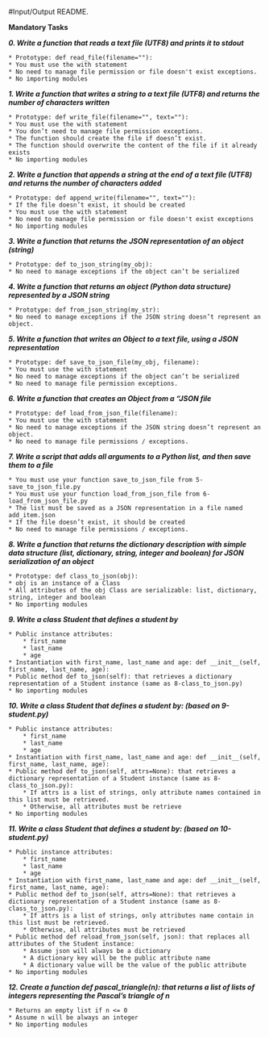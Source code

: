 #Input/Output README.

**Mandatory Tasks**

***0. Write a function that reads a text file (UTF8) and prints it to stdout***

	* Prototype: def read_file(filename=""):
	* You must use the with statement
	* No need to manage file permission or file doesn't exist exceptions.
	* No importing modules

***1. Write a function that writes a string to a text file (UTF8) and returns the number of characters written***

	* Prototype: def write_file(filename="", text=""):
	* You must use the with statement
	* You don’t need to manage file permission exceptions.
	* The function should create the file if doesn’t exist.
	* The function should overwrite the content of the file if it already exists
	* No importing modules

***2. Write a function that appends a string at the end of a text file (UTF8) and returns the number of characters added***

	* Prototype: def append_write(filename="", text=""):
	* If the file doesn’t exist, it should be created
	* You must use the with statement
	* No need to manage file permission or file doesn't exist exceptions
	* No importing modules

***3. Write a function that returns the JSON representation of an object (string)***

	* Prototype: def to_json_string(my_obj): 
	* No need to manage exceptions if the object can’t be serialized

***4. Write a function that returns an object (Python data structure) represented by a JSON string***

	* Prototype: def from_json_string(my_str):
	* No need to manage exceptions if the JSON string doesn’t represent an object.

***5. Write a function that writes an Object to a text file, using a JSON representation***

	* Prototype: def save_to_json_file(my_obj, filename):
	* You must use the with statement
	* No need to manage exceptions if the object can’t be serialized
	* No need to manage file permission exceptions.

***6. Write a function that creates an Object from a “JSON file***

	* Prototype: def load_from_json_file(filename):
	* You must use the with statement
	* No need to manage exceptions if the JSON string doesn’t represent an object.
	* No need to manage file permissions / exceptions.

***7. Write a script that adds all arguments to a Python list, and then save them to a file***

	* You must use your function save_to_json_file from 5-save_to_json_file.py
	* You must use your function load_from_json_file from 6-load_from_json_file.py
	* The list must be saved as a JSON representation in a file named add_item.json
	* If the file doesn’t exist, it should be created
	* No need to manage file permissions / exceptions.

***8. Write a function that returns the dictionary description with simple data structure (list, dictionary, string, integer and boolean) for JSON serialization of an object***

	* Prototype: def class_to_json(obj):
	* obj is an instance of a Class
	* All attributes of the obj Class are serializable: list, dictionary, string, integer and boolean
	* No importing modules

***9. Write a class Student that defines a student by***

	* Public instance attributes:
		* first_name
		* last_name
		* age
	* Instantiation with first_name, last_name and age: def __init__(self, first_name, last_name, age):
	* Public method def to_json(self): that retrieves a dictionary representation of a Student instance (same as 8-class_to_json.py)
	* No importing modules

***10. Write a class Student that defines a student by: (based on 9-student.py)***

	* Public instance attributes:
		* first_name
		* last_name
		* age
	* Instantiation with first_name, last_name and age: def __init__(self, first_name, last_name, age):
	* Public method def to_json(self, attrs=None): that retrieves a dictionary representation of a Student instance (same as 8-class_to_json.py):
		* If attrs is a list of strings, only attribute names contained in this list must be retrieved.
		* Otherwise, all attributes must be retrieve
	* No importing modules

***11. Write a class Student that defines a student by: (based on 10-student.py)***

	* Public instance attributes:
		* first_name
		* last_name
		* age
	* Instantiation with first_name, last_name and age: def __init__(self, first_name, last_name, age):
	* Public method def to_json(self, attrs=None): that retrieves a dictionary representation of a Student instance (same as 8-class_to_json.py):
		* If attrs is a list of strings, only attributes name contain in this list must be retrieved.
		* Otherwise, all attributes must be retrieved
	* Public method def reload_from_json(self, json): that replaces all attributes of the Student instance:
		* Assume json will always be a dictionary
		* A dictionary key will be the public attribute name
		* A dictionary value will be the value of the public attribute
	* No importing modules

***12. Create a function def pascal_triangle(n): that returns a list of lists of integers representing the Pascal’s triangle of n***

	* Returns an empty list if n <= 0
	* Assume n will be always an integer
	* No importing modules

